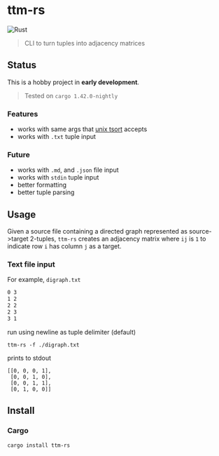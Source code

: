 # ttm-rs

![Rust](https://github.com/nonnontrivial/ttm-rs/workflows/Rust/badge.svg)

> CLI to turn tuples into adjacency matrices

## Status

This is a hobby project in **early development**.

> Tested on `cargo 1.42.0-nightly`

### Features
- works with same args that [unix tsort](https://en.wikipedia.org/wiki/Tsort) accepts
- works with `.txt` tuple input

### Future
- works with `.md`, and `.json` file input
- works with `stdin` tuple input
- better formatting
- better tuple parsing

## Usage

Given a source file containing a directed graph represented as source->target
2-tuples, `ttm-rs` creates an adjacency matrix where `ij` is `1` to indicate
row `i` has column `j` as a target.

### Text file input

For example, `digraph.txt`

```txt
0 3
1 2
2 2
2 3
3 1
```

run using newline as tuple delimiter (default)

```shell
ttm-rs -f ./digraph.txt
```

prints to stdout

```shell
[[0, 0, 0, 1],
 [0, 0, 1, 0],
 [0, 0, 1, 1],
 [0, 1, 0, 0]]
```

## Install

### Cargo

```shell
cargo install ttm-rs
```
